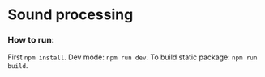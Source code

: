 # Sound processing


### How to run: 
First `npm install`. Dev mode: `npm run dev`. To build static package: `npm run build`.
